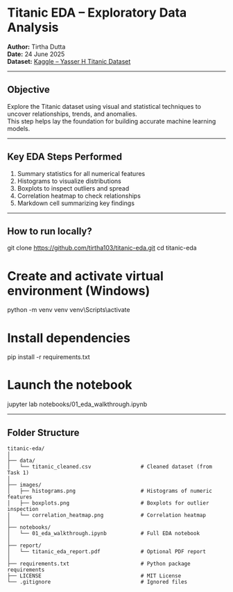# Titanic EDA – Exploratory Data Analysis

**Author:** Tirtha Dutta  
**Date:** 24 June 2025  
**Dataset:** [Kaggle – Yasser H Titanic Dataset](https://www.kaggle.com/datasets/yasserh/titanic-dataset)

---

##  Objective

Explore the Titanic dataset using visual and statistical techniques to uncover relationships, trends, and anomalies.  
This step helps lay the foundation for building accurate machine learning models.

---

##  Key EDA Steps Performed

1. Summary statistics for all numerical features  
2. Histograms to visualize distributions  
3. Boxplots to inspect outliers and spread  
4. Correlation heatmap to check relationships  
5. Markdown cell summarizing key findings

---

##  How to run locally? 

git clone https://github.com/tirtha103/titanic-eda.git
cd titanic-eda

# Create and activate virtual environment (Windows)
python -m venv venv
venv\Scripts\activate

# Install dependencies
pip install -r requirements.txt

# Launch the notebook
jupyter lab notebooks/01_eda_walkthrough.ipynb

---

##  Folder Structure

```text
titanic-eda/
│
├── data/
│   └── titanic_cleaned.csv                # Cleaned dataset (from Task 1)
│
├── images/
│   ├── histograms.png                     # Histograms of numeric features
│   ├── boxplots.png                       # Boxplots for outlier inspection
│   └── correlation_heatmap.png            # Correlation heatmap
│
├── notebooks/
│   └── 01_eda_walkthrough.ipynb           # Full EDA notebook
│
├── report/
│   └── titanic_eda_report.pdf             # Optional PDF report
│
├── requirements.txt                       # Python package requirements
├── LICENSE                                # MIT License
└── .gitignore                             # Ignored files                           



